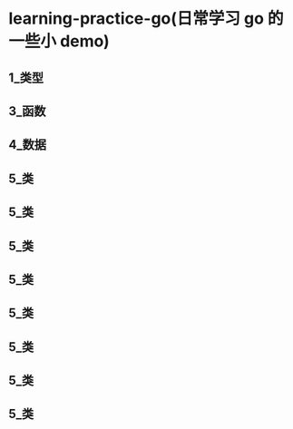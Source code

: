 # learning-practice-go(日常学习 go 的一些小 demo)

## 1\_类型

## 3\_函数

## 4\_数据

## 5\_类

## 5\_类

## 5\_类

## 5\_类

## 5\_类

## 5\_类

## 5\_类

## 5\_类
